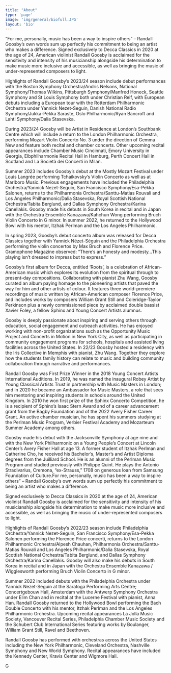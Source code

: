 ```yaml
---
title: "About"
type: 'page'
image: 'img/general/biofull.JPG'
layout: 'bio'
---
```

“For me, personally, music has been a way to inspire others” – Randall Goosby’s own words sum up perfectly his commitment to being an artist who makes a difference. Signed exclusively to Decca Classics in 2020 at the age of 24, American violinist Randall Goosby is acclaimed for the sensitivity and intensity of his musicianship alongside his determination to make music more inclusive and accessible, as well as bringing the music of under-represented composers to light.

Highlights of Randall Goosby’s 2023/24 season include debut performances with the Boston Symphony Orchestra/Andris Nelsons, National Symphony/Thomas Wilkins, Pittsburgh Symphony/Manfred Honeck, Seattle Symphony and St Louis Symphony both under Christian Reif, with European debuts including a European tour with the Rotterdam Philharmonic Orchestra under Yannick Nezet-Seguin, Danish National Radio Symphony/Jukka-Pekka Saraste, Oslo Philharmonic/Ryan Bancroft and Lahti Symphony/Dalia Stasevska.

During 2023/24 Goosby will be Artist in Residence at London’s Southbank Centre which will include a return to the London Philharmonic Orchestra, performing Mozart Violin Concerto No. 3 under the direction of Gemma New and feature both recital and chamber concerts. Other upcoming recital appearances include Chamber Music Cincinnati, Emory University in Georgia, Elbphilharmonie Recital Hall in Hamburg, Perth Concert Hall in Scotland and La Società dei Concerti in Milan.

Summer 2023 includes Goosby’s debut at the Mostly Mozart Festival under Louis Langrée performing Tchaikovsky’s Violin Concerto as well as at Marlboro Music. Previous engagements have included the Philadelphia Orchestra/Yannick Nezet-Seguin, San Francisco Symphony/Esa-Pekka Salonen, returns to the Philharmonia Orchestra/Santtu-Matias Rouvali and Los Angeles Philharmonic/Dalia Stasevska, Royal Scottish National Orchestra/Tabita Berglund, and Dallas Symphony Orchestra/Karina Canellakis. Goosby made his debuts in South Korea in recital and in Japan with the Orchestra Ensemble Kanazawa/Kahchun Wong performing Bruch Violin Concerto in G minor. In summer 2022, he returned to the Hollywood Bowl with his mentor, Itzhak Perlman and the Los Angeles Philharmonic.

In spring 2023, Goosby’s debut concerto album was released for Decca Classics together with Yannick Nézet-Séguin and the Philadelphia Orchestra performing the violin concertos by Max Bruch and Florence Price. Gramophone Magazine observed: “There’s an honesty and modesty…This playing isn’t dressed to impress but to express.”

Goosby’s first album for Decca, entitled ‘Roots’, is a celebration of African-American music which explores its evolution from the spiritual through to present-day compositions. Collaborating with pianist Zhu Wang, Goosby curated an album paying homage to the pioneering artists that paved the way for him and other artists of colour. It features three world-premiere recordings of music written by African-American composer Florence Price, and includes works by composers William Grant Still and Coleridge-Taylor Perkinson plus a newly commissioned piece by acclaimed double bassist Xavier Foley, a fellow Sphinx and Young Concert Artists alumnus.

Goosby is deeply passionate about inspiring and serving others through education, social engagement and outreach activities. He has enjoyed working with non-profit organizations such as the Opportunity Music Project and Concerts in Motion in New York City, as well as participating in community engagement programs for schools, hospitals and assisted living facilities across the United States. In 22/23 Goosby hosted a residency with the Iris Collective in Memphis with pianist, Zhu Wang. Together they explore how the students family history can relate to music and building community collaboration through narrative and performances. 

Randall Goosby was First Prize Winner in the 2018 Young Concert Artists International Auditions. In 2019, he was named the inaugural Robey Artist by Young Classical Artists Trust in partnership with Music Masters in London; and in 2020 he became an Ambassador for Music Masters, a role that sees him mentoring and inspiring students in schools around the United Kingdom. In 2010 he won first prize of the Sphinx Concerto Competition, he is a recipient of Sphinx’s Isaac Stern Award and of a career advancement grant from the Bagby Foundation and of the 2022 Avery Fisher Career Grant. An active chamber musician, he has spent his summers studying at the Perlman Music Program, Verbier Festival Academy and Mozarteum Summer Academy among others.

Goosby made his debut with the Jacksonville Symphony at age nine and with the New York Philharmonic on a Young People’s Concert at Lincoln Center’s Avery Fisher Hall at age 13. A former student of Itzhak Perlman and Catherine Cho, he received his Bachelor’s, Master’s and Artist Diploma degrees from the Juilliard School. He is an alumni of the Perlman Music Program and studied previously with Philippe Quint. He plays the Antonio Stradivarius, Cremona, “ex-Strauss,” 1708 on generous loan from Samsung Foundation of Culture.For me, personally, music has been a way to inspire others” – Randall Goosby’s own words sum up perfectly his commitment to being an artist who makes a difference.

Signed exclusively to Decca Classics in 2020 at the age of 24, American violinist Randall Goosby is acclaimed for the sensitivity and intensity of his musicianship alongside his determination to make music more inclusive and accessible, as well as bringing the music of under-represented composers to light.

Highlights of Randall Goosby’s 2022/23 season include Philadelphia Orchestra/Yannick Nezet-Seguin, San Francisco Symphony/Esa-Pekka Salonen performing the Florence Price concerti, returns to the London Philharmonic Orchestra/Alpesh Chauhan, Philharmonia Orchestra/Santtu-Matias Rouvali and Los Angeles Philharmonic/Dalia Stasevska, Royal Scottish National Orchestra/Tabita Berglund, and Dallas Symphony Orchestra/Karina Canellakis. Goosby will also make his debuts in South Korea in recital and in Japan with the Orchestra Ensemble Kanazawa / Wigglesworth performing Bruch Violin Concerto in G minor.

Summer 2022 included debuts with the Philadelphia Orchestra under Yannick Nezet-Seguin at the Saratoga Performing Arts Centre; Concertgebouw Hall, Amsterdam with the Antwerp Symphony Orchestra under Elim Chan and in recital at the Lucerne Festival with pianist, Anna Han. Randall Goosby returned to the Hollywood Bowl performing the Bach Double Concerto with his mentor, Itzhak Perlman and the Los Angeles Philharmonic Orchestra. Upcoming recital appearances La Jolla Music Society, Vancouver Recital Series, Philadelphia Chamber Music Society and the Schubert Club International Series featuring works by Boulanger, William Grant Still, Ravel and Beethoven. 

Randall Goosby has performed with orchestras across the United States including the New York Philharmonic, Cleveland Orchestra, Nashville Symphony and New World Symphony. Recital appearances have included the Kennedy Center, Kravis Center and Wigmore Hall.

G

